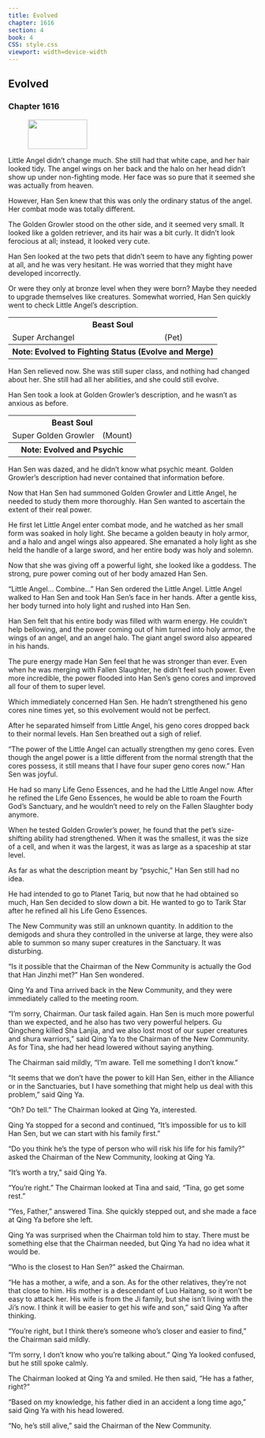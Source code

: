 ```yaml
---
title: Evolved
chapter: 1616
section: 4
book: 4
CSS: style.css
viewport: width=device-width
---
```


## Evolved

### Chapter 1616

<figure>
	<img src="../Images/gem.gif" alt="" id="gem" width="120" height="60" />
</figure>

Little Angel didn’t change much. She still had that white cape, and her hair looked tidy. The angel wings on her back and the halo on her head didn’t show up under non-fighting mode. Her face was so pure that it seemed she was actually from heaven.

However, Han Sen knew that this was only the ordinary status of the angel. Her combat mode was totally different.

The Golden Growler stood on the other side, and it seemed very small. It looked like a golden retriever, and its hair was a bit curly. It didn’t look ferocious at all; instead, it looked very cute.

Han Sen looked at the two pets that didn’t seem to have any fighting power at all, and he was very hesitant. He was worried that they might have developed incorrectly.

Or were they only at bronze level when they were born? Maybe they needed to upgrade themselves like creatures. Somewhat worried, Han Sen quickly went to check Little Angel’s description.

<div class="tables">
	<table class="beast">
		<tr>
			<th colspan="2">Beast Soul</th>
		</tr><tr>
			<td>Super Archangel</td>
			<td>(Pet)</td>
		</tr><tr>
			<th class="note" colspan="2">Note: Evolved to Fighting Status (Evolve and Merge)</th>
	</table>
	<!-- Super beast soul: Pet type. Evolved to fighting status (Evolve and merge).-->
</div> 

Han Sen relieved now. She was still super class, and nothing had changed about her. She still had all her abilities, and she could still evolve.

Han Sen took a look at Golden Growler’s description, and he wasn’t as anxious as before.

<div class="tables">
	<table class="beast">
		<tr>
			<th colspan="2">Beast Soul</th>
		</tr><tr>
			<td>Super Golden Growler</td>
			<td>(Mount)</td>
		</tr><tr>
			<th class="note" colspan="2">Note: Evolved and Psychic</th>
	</table>
	<!-- Super beast soul Golden Growler: Mount-type (Evolve and psychic).-->
</div> 

Han Sen was dazed, and he didn’t know what psychic meant. Golden Growler’s description had never contained that information before.

Now that Han Sen had summoned Golden Growler and Little Angel, he needed to study them more thoroughly. Han Sen wanted to ascertain the extent of their real power.

He first let Little Angel enter combat mode, and he watched as her small form was soaked in holy light. She became a golden beauty in holy armor, and a halo and angel wings also appeared. She emanated a holy light as she held the handle of a large sword, and her entire body was holy and solemn.

Now that she was giving off a powerful light, she looked like a goddess. The strong, pure power coming out of her body amazed Han Sen.

“Little Angel… Combine…” Han Sen ordered the Little Angel. Little Angel walked to Han Sen and took Han Sen’s face in her hands. After a gentle kiss, her body turned into holy light and rushed into Han Sen.

Han Sen felt that his entire body was filled with warm energy. He couldn’t help bellowing, and the power coming out of him turned into holy armor, the wings of an angel, and an angel halo. The giant angel sword also appeared in his hands.

The pure energy made Han Sen feel that he was stronger than ever. Even when he was merging with Fallen Slaughter, he didn’t feel such power. Even more incredible, the power flooded into Han Sen’s geno cores and improved all four of them to super level.

Which immediately concerned Han Sen. He hadn’t strengthened his geno cores nine times yet, so this evolvement would not be perfect.

After he separated himself from Little Angel, his geno cores dropped back to their normal levels. Han Sen breathed out a sigh of relief.

“The power of the Little Angel can actually strengthen my geno cores. Even though the angel power is a little different from the normal strength that the cores possess, it still means that I have four super geno cores now.” Han Sen was joyful.

He had so many Life Geno Essences, and he had the Little Angel now. After he refined the Life Geno Essences, he would be able to roam the Fourth God’s Sanctuary, and he wouldn’t need to rely on the Fallen Slaughter body anymore.

When he tested Golden Growler’s power, he found that the pet’s size-shifting ability had strengthened. When it was the smallest, it was the size of a cell, and when it was the largest, it was as large as a spaceship at star level.

As far as what the description meant by “psychic,” Han Sen still had no idea.

He had intended to go to Planet Tariq, but now that he had obtained so much, Han Sen decided to slow down a bit. He wanted to go to Tarik Star after he refined all his Life Geno Essences.

The New Community was still an unknown quantity. In addition to the demigods and shura they controlled in the universe at large, they were also able to summon so many super creatures in the Sanctuary. It was disturbing.

“Is it possible that the Chairman of the New Community is actually the God that Han Jinzhi met?” Han Sen wondered.

Qing Ya and Tina arrived back in the New Community, and they were immediately called to the meeting room.

“I’m sorry, Chairman. Our task failed again. Han Sen is much more powerful than we expected, and he also has two very powerful helpers. Gu Qingcheng killed Sha Lanjia, and we also lost most of our super creatures and shura warriors,” said Qing Ya to the Chairman of the New Community. As for Tina, she had her head lowered without saying anything.

The Chairman said mildly, “I’m aware. Tell me something I don’t know.”

“It seems that we don’t have the power to kill Han Sen, either in the Alliance or in the Sanctuaries, but I have something that might help us deal with this problem,” said Qing Ya.

“Oh? Do tell.” The Chairman looked at Qing Ya, interested.

Qing Ya stopped for a second and continued, “It’s impossible for us to kill Han Sen, but we can start with his family first.”

“Do you think he’s the type of person who will risk his life for his family?” asked the Chairman of the New Community, looking at Qing Ya.

“It’s worth a try,” said Qing Ya.

“You’re right.” The Chairman looked at Tina and said, “Tina, go get some rest.”

“Yes, Father,” answered Tina. She quickly stepped out, and she made a face at Qing Ya before she left.

Qing Ya was surprised when the Chairman told him to stay. There must be something else that the Chairman needed, but Qing Ya had no idea what it would be.

“Who is the closest to Han Sen?” asked the Chairman.

“He has a mother, a wife, and a son. As for the other relatives, they’re not that close to him. His mother is a descendant of Luo Haitang, so it won’t be easy to attack her. His wife is from the Ji family, but she isn’t living with the Ji’s now. I think it will be easier to get his wife and son,” said Qing Ya after thinking.

“You’re right, but I think there’s someone who’s closer and easier to find,” the Chairman said mildly.

“I’m sorry, I don’t know who you’re talking about.” Qing Ya looked confused, but he still spoke calmly.

The Chairman looked at Qing Ya and smiled. He then said, “He has a father, right?”

“Based on my knowledge, his father died in an accident a long time ago,” said Qing Ya with his head lowered.

“No, he’s still alive,” said the Chairman of the New Community.
